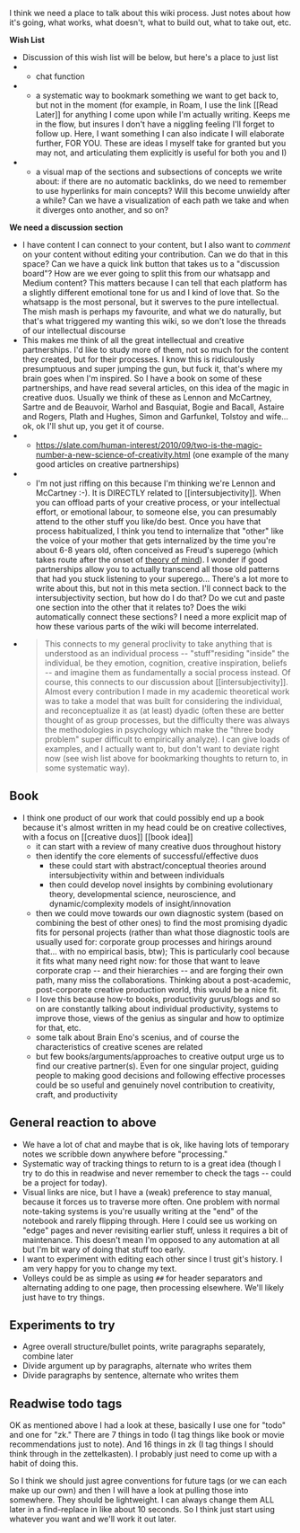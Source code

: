 I think we need a place to talk about this wiki process. Just notes about how it's going, what works, what doesn't, what to build out, what to take out, etc.

**Wish List**
* Discussion of this wish list will be below, but here's a place to just list
* * chat function
* * a systematic way to bookmark something we want to get back to, but not in the moment (for example, in Roam, I use the link [[Read Later]] for anything I come upon while I'm actually writing. Keeps me in the flow, but insures I don't have a niggling feeling I'll forget to follow up. Here, I want something I can also indicate I will elaborate further, FOR YOU. These are ideas I myself take for granted but you may not, and articulating them explicitly is useful for both you and I)
* * a visual map of the sections and subsections of concepts we write about: if there are no automatic backlinks, do we need to remember to use hyperlinks for main concepts? Will this become unwieldy after a while? Can we have a visualization of each path we take and when it diverges onto another, and so on?

**We need a discussion section**
* I have content I can connect to your content, but I also want to _comment_ on your content without editing your contribution. Can we do that in this space? Can we have a quick link button that takes us to a "discussion board"? How are we ever going to split this from our whatsapp and Medium content? This matters because I can tell that each platform has a slightly different emotional tone for us and I kind of love that. So the whatsapp is the most personal, but it swerves to the pure intellectual. The mish mash is perhaps my favourite, and what we do naturally, but that's what triggered my wanting this wiki, so we don't lose the threads of our intellectual discourse
* This makes me think of all the great intellectual and creative partnerships. I'd like to study more of them, not so much for the content they created, but for their processes. I know this is ridiculously presumptuous and super jumping the gun, but fuck it, that's where my brain goes when I'm inspired. So I have a book on some of these partnerships, and have read several articles, on this idea of the magic in creative duos. Usually we think of these as Lennon and McCartney, Sartre and de Beauvoir, Warhol and Basquiat, Bogie and Bacall, Astaire and Rogers, Plath and Hughes, Simon and Garfunkel, Tolstoy and wife... ok, ok I'll shut up, you get it of course. 
* * https://slate.com/human-interest/2010/09/two-is-the-magic-number-a-new-science-of-creativity.html (one example of the many good articles on creative partnerships)
* * I'm not just riffing on this because I'm thinking we're Lennon and McCartney :-). It is DIRECTLY related to [[intersubjectivity]]. When you can offload parts of your creative process, or your intellectual effort, or emotional labour, to someone else, you can presumably attend to the other stuff you like/do best. Once you have that process habitualized, I think you tend to internalize that "other" like the voice of your mother that gets internalized by the time you're about 6-8 years old, often conceived as Freud's superego (which takes route after the onset of [theory of mind](https://www.sciencedirect.com/topics/neuroscience/theory-of-mind)). I wonder if good partnerships allow you to actually transcend all those old patterns that had you stuck listening to your superego... There's a lot more to write about this, but not in this meta section. I'll connect back to the intersubjectivity section, but how do I do that? Do we cut and paste one section into the other that it relates to? Does the wiki automatically connect these sections? I need a more explicit map of how these various parts of the wiki will become interrelated. 
* > This connects to my general proclivity to take anything that is understood as an individual process -- "stuff"residing "inside" the individual, be they emotion, cognition, creative inspiration, beliefs -- and imagine them as fundamentally a social process instead. Of course, this connects to our discussion about [[intersubjectivity]]. Almost every contribution I made in my academic theoretical work was to take a model that was built for considering the individual, and reconceptualize it as (at least) dyadic (often these are better thought of as group processes, but the difficulty there was always the methodologies in psychology which make the "three body problem" super difficult to empirically analyze). I can give loads of examples, and I actually want to, but don't want to deviate right now (see wish list above for bookmarking thoughts to return to, in some systematic way).

## Book

- I think one product of our work that could possibly end up a book because it's almost written in my head could be on creative collectives, with a focus on [[creative duos]] [[book idea]]
    - it can start with a review of many creative duos throughout history
    - then identify the core elements of successful/effective duos
        - these could start with abstract/conceptual theories around intersubjectivity within and between individuals
        - then could develop novel insights by combining evolutionary theory, developmental science, neuroscience, and dynamic/complexity models of insight/innovation
    - then we could move towards our own diagnostic system (based on combining the best of other ones) to find the most promising dyadic fits for personal projects (rather than what those diagnostic tools are usually used for: corporate group processes and hirings around that... with no empirical basis, btw); This is particularly cool because it fits what many need right now: for those that want to leave corporate crap -- and their hierarchies -- and are forging their own path, many miss the collaborations. Thinking about a post-academic, post-corporate creative production world, this would be a nice fit.
    - I love this because how-to books, productivity gurus/blogs and so on are constantly talking about individual productivity, systems to improve those, views of the genius as singular and how to optimize for that, etc.
    - some talk about Brain Eno's scenius, and of course the characteristics of creative scenes are related
    - but few books/arguments/approaches to creative output urge us to find our creative partner(s). Even for one singular project, guiding people to making good decisions and following effective processes could be so useful and genuinely novel contribution to creativity, craft, and productivity

## General reaction to above

- We have a lot of chat and maybe that is ok, like having lots of temporary notes we scribble down anywhere before "processing."
- Systematic way of tracking things to return to is a great idea (though I try to do this in readwise and never remember to check the tags -- could be a project for today).
- Visual links are nice, but I have a (weak) preference to stay manual, because it forces us to traverse more often.
  One problem with normal note-taking systems is you're usually writing at the "end" of the notebook and rarely flipping through.
  Here I could see us working on "edge" pages and never revisiting earlier stuff, unless it requires a bit of maintenance.
  This doesn't mean I'm opposed to any automation at all but I'm bit wary of doing that stuff too early.
- I want to experiment with editing each other since I trust git's history.
  I am very happy for you to change my text.
- Volleys could be as simple as using `##` for header separators and alternating adding to one page, then processing elsewhere.
  We'll likely just have to try things.

## Experiments to try

- Agree overall structure/bullet points, write paragraphs separately, combine later
- Divide argument up by paragraphs, alternate who writes them
- Divide paragraphs by sentence, alternate who writes them

## Readwise todo tags

OK as mentioned above I had a look at these, basically I use one for "todo" and one for "zk."
There are 7 things in todo (I tag things like book or movie recommendations just to note).
And 16 things in zk (I tag things I should think through in the zettelkasten).
I probably just need to come up with a habit of doing this.

So I think we should just agree conventions for future tags (or we can each make up our own) and then I will have a look at pulling those into somewhere.
They should be lightweight. I can always change them ALL later in a find-replace in like about 10 seconds.
So I think just start using whatever you want and we'll work it out later.
